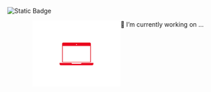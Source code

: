 ![Static Badge](https://img.shields.io/badge/py-greeny_81-green)
<div style='display:flex; justify-content:center;align-content:center;'>
    <div><img src='https://github.com/greeny81/greeny81/blob/main/b38d3d08cf7acaeb0b2a17af127234a3%5B1%5D.gif' style='top:-100px;height:150px;'></div>
    <div>🔭 I’m currently working on ...</div>
</div>
